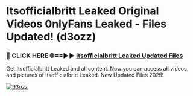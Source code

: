 # Itsofficialbritt Leaked Original Videos 0nlyFans Leaked - Files Updated! (d3ozz)

<h3>🔴 CLICK HERE 🌐==►► <a href="https://tinyurl.com/2r6w6z4p" rel="nofollow">Itsofficialbritt Leaked Updated Files</a></h3>

Get Itsofficialbritt Leaked and all content. Now you can access all videos and pictures of Itsofficialbritt Leaked. New Updated Files 2025!

[![d3ozz](https://i.imgur.com/CCmkfDU.gif)](https://tinyurl.com/2r6w6z4p)
